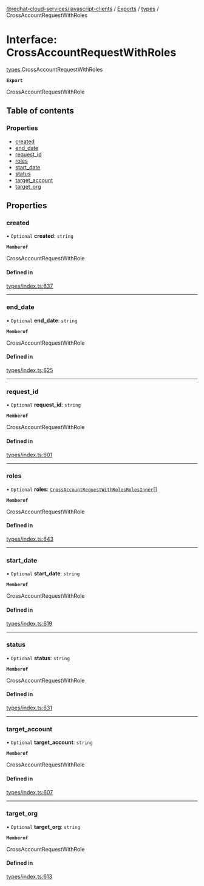 [@redhat-cloud-services/javascript-clients](../README.md) / [Exports](../modules.md) / [types](../modules/types.md) / CrossAccountRequestWithRoles

# Interface: CrossAccountRequestWithRoles

[types](../modules/types.md).CrossAccountRequestWithRoles

**`Export`**

CrossAccountRequestWithRole

## Table of contents

### Properties

- [created](types.CrossAccountRequestWithRoles.md#created)
- [end\_date](types.CrossAccountRequestWithRoles.md#end_date)
- [request\_id](types.CrossAccountRequestWithRoles.md#request_id)
- [roles](types.CrossAccountRequestWithRoles.md#roles)
- [start\_date](types.CrossAccountRequestWithRoles.md#start_date)
- [status](types.CrossAccountRequestWithRoles.md#status)
- [target\_account](types.CrossAccountRequestWithRoles.md#target_account)
- [target\_org](types.CrossAccountRequestWithRoles.md#target_org)

## Properties

### created

• `Optional` **created**: `string`

**`Memberof`**

CrossAccountRequestWithRole

#### Defined in

[types/index.ts:637](https://github.com/RedHatInsights/javascript-clients/blob/main/packages/rbac/types/index.ts#L637)

___

### end\_date

• `Optional` **end\_date**: `string`

**`Memberof`**

CrossAccountRequestWithRole

#### Defined in

[types/index.ts:625](https://github.com/RedHatInsights/javascript-clients/blob/main/packages/rbac/types/index.ts#L625)

___

### request\_id

• `Optional` **request\_id**: `string`

**`Memberof`**

CrossAccountRequestWithRole

#### Defined in

[types/index.ts:601](https://github.com/RedHatInsights/javascript-clients/blob/main/packages/rbac/types/index.ts#L601)

___

### roles

• `Optional` **roles**: [`CrossAccountRequestWithRolesRolesInner`](types.CrossAccountRequestWithRolesRolesInner.md)[]

**`Memberof`**

CrossAccountRequestWithRole

#### Defined in

[types/index.ts:643](https://github.com/RedHatInsights/javascript-clients/blob/main/packages/rbac/types/index.ts#L643)

___

### start\_date

• `Optional` **start\_date**: `string`

**`Memberof`**

CrossAccountRequestWithRole

#### Defined in

[types/index.ts:619](https://github.com/RedHatInsights/javascript-clients/blob/main/packages/rbac/types/index.ts#L619)

___

### status

• `Optional` **status**: `string`

**`Memberof`**

CrossAccountRequestWithRole

#### Defined in

[types/index.ts:631](https://github.com/RedHatInsights/javascript-clients/blob/main/packages/rbac/types/index.ts#L631)

___

### target\_account

• `Optional` **target\_account**: `string`

**`Memberof`**

CrossAccountRequestWithRole

#### Defined in

[types/index.ts:607](https://github.com/RedHatInsights/javascript-clients/blob/main/packages/rbac/types/index.ts#L607)

___

### target\_org

• `Optional` **target\_org**: `string`

**`Memberof`**

CrossAccountRequestWithRole

#### Defined in

[types/index.ts:613](https://github.com/RedHatInsights/javascript-clients/blob/main/packages/rbac/types/index.ts#L613)
